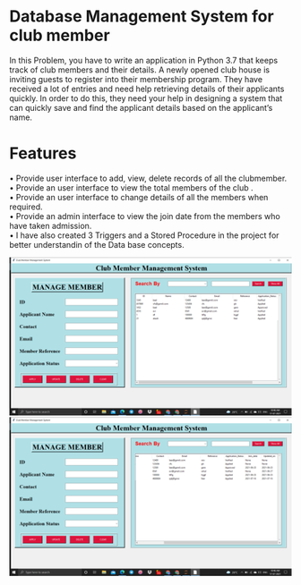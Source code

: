 # Database Management System for club member
In this Problem, you have to write an application in Python 3.7 that keeps track of club members and their 
details. A newly opened club house is inviting guests to register into their membership program.
They have received a lot of entries and need help retrieving details of their applicants quickly. 
In order to do this, they need your help in designing a system that can quickly save and find the applicant details based on the applicant’s name.

Features
========
• Provide user interface to add, view, delete records of all the clubmember.<br> 
• Provide an user interface to view the total members of the club .<br> 
• Provide an user interface to change details of all the members when required. <br>
• Provide an admin interface to view the join date from the members who have taken admission.<br>
• I have also created 3 Triggers and a Stored Procedure in the project for better understandin of the Data base concepts. <br>



![Screenshot](https://github.com/avinash-03/Club-member-system-with-python-and-mysql/blob/main/Screenshot%20(52).png)
![screen](https://github.com/avinash-03/Club-member-system-with-python-and-mysql/blob/main/Screenshot%20(53).png)
